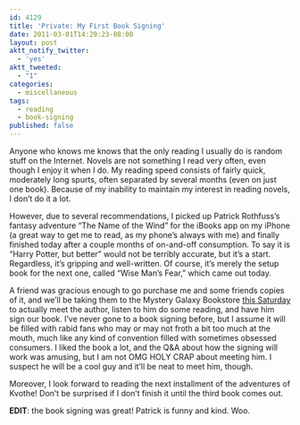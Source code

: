 ```yaml
---
id: 4129
title: 'Private: My First Book Signing'
date: 2011-03-01T14:29:23-08:00
layout: post
aktt_notify_twitter:
  - 'yes'
aktt_tweeted:
  - "1"
categories:
  - miscellaneous
tags:
  - reading
  - book-signing
published: false
---
```

Anyone who knows me knows that the only reading I usually do is random stuff on the Internet. Novels are not something I read very often, even though I enjoy it when I do. My reading speed consists of fairly quick, moderately long spurts, often separated by several months (even on just one book). Because of my inability to maintain my interest in reading novels, I don&#8217;t do it a lot.

However, due to several recommendations, I picked up Patrick Rothfuss&#8217;s fantasy adventure &#8220;The Name of the Wind&#8221; for the iBooks app on my iPhone (a great way to get me to read, as my phone&#8217;s always with me) and finally finished today after a couple months of on-and-off consumption. To say it is &#8220;Harry Potter, but better&#8221; would not be terribly accurate, but it&#8217;s a start. Regardless, it&#8217;s gripping and well-written. Of course, it&#8217;s merely the setup book for the next one, called &#8220;Wise Man&#8217;s Fear,&#8221; which came out today.

A friend was gracious enough to go purchase me and some friends copies of it, and we&#8217;ll be taking them to the Mystery Galaxy Bookstore [this Saturday](http://www.mystgalaxy.com/event/patrick-rothfuss-signs) to actually meet the author, listen to him do some reading, and have him sign our book. I&#8217;ve never gone to a book signing before, but I assume it will be filled with rabid fans who may or may not froth a bit too much at the mouth, much like any kind of convention filled with sometimes obsessed consumers. I liked the book a lot, and the Q&A about how the signing will work was amusing, but I am not OMG HOLY CRAP about meeting him. I suspect he will be a cool guy and it&#8217;ll be neat to meet him, though.

Moreover, I look forward to reading the next installment of the adventures of Kvothe! Don&#8217;t be surprised if I don&#8217;t finish it until the third book comes out.

**EDIT**: the book signing was great! Patrick is funny and kind. Woo.
